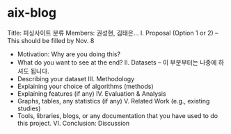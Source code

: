 # aix-blog
Title: 피싱사이트 분류
Members: 
  권성현, 김태은…
I. Proposal (Option 1 or 2) – This should be filled by Nov. 8
- Motivation: Why are you doing this?
- What do you want to see at the end?
II. Datasets – 이 부분부터는 나중에 하셔도 됩니다.
- Describing your dataset
III. Methodology
- Explaining your choice of algorithms (methods)
- Explaining features (if any)
IV. Evaluation & Analysis
- Graphs, tables, any statistics (if any)
V. Related Work (e.g., existing studies)
- Tools, libraries, blogs, or any documentation that you have used to do this project.
VI. Conclusion: Discussion
